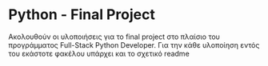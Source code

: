 # Python - Final Project

Ακολουθούν οι υλοποιήσεις για το final project στο πλαίσιο του προγράμματος Full-Stack Python Developer. Για την κάθε υλοποίηση εντός του εκάστοτε φακέλου υπάρχει και το σχετικό readme